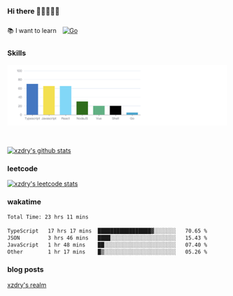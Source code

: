 ### Hi there 👋👋👋👋👋

 :books: I want to learn <a href="https://go.dev/" target="_blank"><img style="margin: 10px" src="https://profilinator.rishav.dev/skills-assets/go-original.svg" alt="Go" height="50" /></a>  

### Skills
![](img/2022-09-05-22-04-20.png)

<br />

[![xzdry's github stats](https://github-readme-stats.vercel.app/api?username=xzdry&count_private=true&show_icons=true&theme=vue)](https://github.com/xzdry)

### leetcode
[![xzdry's leetcode stats](https://leetcard.jacoblin.cool/xzdry-2?theme=light&font=Anek%20Kannada&site=cn)](https://leetcode.cn/u/xzdry-2/)

### wakatime
<!--START_SECTION:waka-->

```text
Total Time: 23 hrs 11 mins

TypeScript   17 hrs 17 mins  █████████████████▓░░░░░░░   70.65 %
JSON         3 hrs 46 mins   ████░░░░░░░░░░░░░░░░░░░░░   15.43 %
JavaScript   1 hr 48 mins    ██░░░░░░░░░░░░░░░░░░░░░░░   07.40 %
Other        1 hr 17 mins    █▒░░░░░░░░░░░░░░░░░░░░░░░   05.26 %
```

<!--END_SECTION:waka-->

### blog posts
[xzdry's realm](https://www.justdry.net/)
